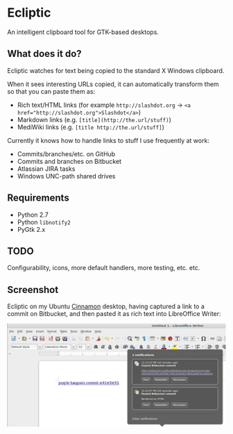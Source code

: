 # Ecliptic

An intelligent clipboard tool for GTK-based desktops.

## What does it do?

Ecliptic watches for text being copied to the standard X Windows clipboard.

When it sees interesting URLs copied, it can automatically transform them so that you can paste them as:

* Rich text/HTML links (for example `http://slashdot.org` → `<a href="http://slashdot.org">Slashdot</a>`)
* Markdown links (e.g. `[title](http://the.url/stuff)`)
* MediWiki links (e.g. `[title http://the.url/stuff]`)

Currently it knows how to handle links to stuff I use frequently at work:

* Commits/branches/etc. on GitHub
* Commits and branches on Bitbucket
* Atlassian JIRA tasks
* Windows UNC-path shared drives

## Requirements

* Python 2.7
* Python `libnotify2`
* PyGtk 2.x

## TODO

Configurability, icons, more default handlers, more testing, etc. etc.

## Screenshot

Ecliptic on my Ubuntu [Cinnamon](https://en.wikipedia.org/wiki/Cinnamon_(software))
desktop, having captured a link to a commit on Bitbucket, and then pasted it
as rich text into LibreOffice Writer:

![Ecliptic on my Cinnamon desktop](ecliptic-cinnamon-with-paste.png)

